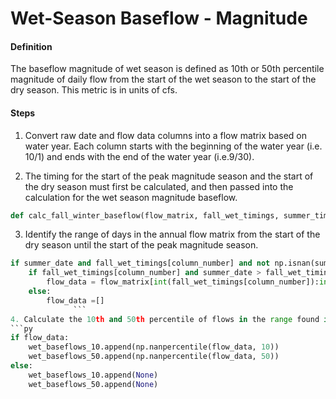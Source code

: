# Wet-Season Baseflow - Magnitude

#### Definition

The baseflow magnitude of wet season is defined as 10th or 50th percentile magnitude of daily flow from the start of the wet season to the start of the dry season. This metric is in units of cfs. 

#### Steps

1. Convert raw date and flow data columns into a flow matrix based on water year. Each column starts with the beginning of the water year \(i.e. 10/1\) and ends with the end of the water year \(i.e.9/30\).

2. The timing for the start of the peak magnitude season and the start of the dry season must first be calculated, and then passed into the calculation for the wet season magnitude baseflow.
  ```py
  def calc_fall_winter_baseflow(flow_matrix, fall_wet_timings, summer_timings):
  ```
3. Identify the range of days in the annual flow matrix from the start of the dry season until the start of the peak magnitude season.
  ```py
  if summer_date and fall_wet_timings[column_number] and not np.isnan(summer_date) and not np.isnan(fall_wet_timings[column_number]):
      if fall_wet_timings[column_number] and summer_date > fall_wet_timings[column_number]:
          flow_data = flow_matrix[int(fall_wet_timings[column_number]):int(summer_date), column_number]
      else:
          flow_data =[]
                ```
4. Calculate the 10th and 50th percentile of flows in the range found in step 3. Report this value as the peak magnitude season baseflow magnitude.
  ```py
  if flow_data:
      wet_baseflows_10.append(np.nanpercentile(flow_data, 10))
      wet_baseflows_50.append(np.nanpercentile(flow_data, 50))
  else:
      wet_baseflows_10.append(None)
      wet_baseflows_50.append(None)
  ```
